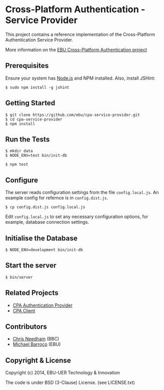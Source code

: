 # Cross-Platform Authentication - Service Provider

This project contains a reference implementation of the Cross-Platform
Authentication Service Provider.

More information on the [EBU Cross-Platform Authentication project](http://tech.ebu.ch/cpa)

## Prerequisites

Ensure your system has [Node.js](http://nodejs.org/) and NPM installed. Also, install JSHint:

    $ sudo npm install -g jshint

## Getting Started

    $ git clone https://github.com/ebu/cpa-service-provider.git
    $ cd cpa-service-provider
    $ npm install
    
## Run the Tests

    $ mkdir data
    $ NODE_ENV=test bin/init-db
    
    $ npm test

## Configure

The server reads configuration settings from the file `config.local.js`.
An example config for refernce is in `config.dist.js`.

    $ cp config.dist.js config.local.js

Edit `config.local.js` to set any necessary configuration options, for
example, database connection settings.

## Initialise the Database

    $ NODE_ENV=development bin/init-db

## Start the server

    $ bin/server


## Related Projects

* [CPA Authentication Provider](https://github.com/ebu/cpa-auth-provider)
* [CPA Client](https://github.com/ebu/cpa-client)


## Contributors

* [Chris Needham](https://github.com/chrisn) (BBC)
* [Michael Barroco](https://github.com/barroco) (EBU)


## Copyright & License

Copyright (c) 2014, EBU-UER Technology & Innovation

The code is under BSD (3-Clause) License. (see LICENSE.txt)
